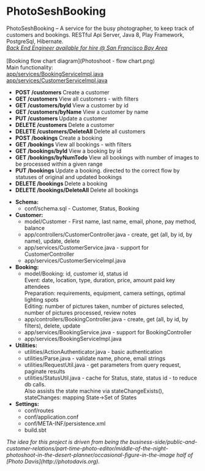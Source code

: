 # PhotoSeshBooking
PhotoSeshBooking – A service for the busy photographer, to keep track of customers and bookings. 
RESTful Api Server, Java 8, Play Framework, PostgreSql, Hibernate.
<br>
<i>
[Back End Engineer available for hire @ San Francisco Bay Area](https://www.linkedin.com/in/yaelwb) 
</i>
<br>
<br>
[Booking flow chart diagram](Photoshoot - flow chart.png)
<br>
Main functionality:
<br>
[app/services/BookingServiceImpl.java](app/services/BookingServiceImpl.java)
<br>
[app/services/CustomerServiceImpl.java](app/services/CustomerServiceImpl.java)
<br>
<ul>
     <li><b>POST    /customers </b>Create a customer</li>
     <li><b>GET     /customers </b>View all customers - with filters</li>
     <li><b>GET     /customers/byId </b>View a customer by id</li>
     <li><b>GET     /customers/byName </b>View a customer by name</li>
     <li><b>PUT     /customers </b>Update a customer</li>
     <li><b>DELETE  /customers </b>Delete a customer</li>
     <li><b>DELETE  /customers/DeleteAll </b>Delete all customers</li>
     <li><b>POST    /bookings </b>Create a booking</li>
     <li><b>GET     /bookings </b>View all bookings - with filters</li>
     <li><b>GET     /bookings/byId </b>View a booking by id</li>
     <li><b>GET     /bookings/byNumTodo </b>View all bookings with number of images to be processed within a given range</li>
     <li><b>PUT     /bookings </b>Update a booking. directed to the correct flow by statuses of original and updated bookings</li>
     <li><b>DELETE  /bookings </b>Delete a booking</li>
     <li><b>DELETE  /bookings/DeleteAll </b>Delete all bookings</li>
</ul>
<ul>
     <li>
          <b>Schema: </b>
          <ul>
               <li>conf/schema.sql - Customer, Status, Booking</li>
          </ul>
     </li>
     <li>
          <b>Customer:</b>
          <ul>
               <li>model/Customer - First name, last name, email, phone, pay method, balance</li>
               <li>app/controllers/CustomerController.java - create, get (all, by id, by name), update, delete</li>
               <li>app/services/CustomerService.java - support for CustomerController</li>
               <li>app/services/CustomerServiceImpl.java</li>
          </ul>
     </li>
     <li>
          <b>Booking:</b>
          <ul>
               <li>model/Booking: id, customer id, status id <br>
                    Event: date, location, type, duration, price, amount paid key attendees <br>
                    Preparation: requirements, equipment, camera settings, optimal lighting spots <br>
                    Editing: number of pictures taken, number of pictures selected, number of pictures processed, review notes
               </li>
               <li>app/controllers/BookingController.java - create, get (all, by id, by filters), delete, update</li>
               <li>app/services/BookingService.java - support for BookingController</li>
               <li>app/services/BookingServiceImpl.java</li>
          </ul>
     </li>
     <li>
          <b>Utilities:</b>
          <ul>
               <li>utilities/ActionAuthenticator.java - basic authentication</li>
               <li>utilities/Parse.java - validate name, phone, email strings</li>
               <li>utilities/RequestUtil.java - get parameters from query request, paginate results</li>
               <li>utilities/StatusUtil.java - cache for Status, state, status id - to reduce db calls.
                    <br>Also assists the state machine via stateChangeExists(), stateChanges: mapping State->Set of States</li>
          </ul>
     </li>
     <li>
          <b>Settings:</b>
          <ul>
               <li>conf/routes</li>
               <li>conf/application.conf</li>
               <li>conf/META-INF/persistence.xml</li>
               <li>build.sbt</li>
          </ul>
     </li>
</ul>
<i>
The idea for this project is driven from being the 
business-side/public-and-customer-relations/part-time-photo-editor/middle-of-the-night-photoshoot-in-the-desert-planner/occasional-figure-in-the-image 
half of [Photo Davis](http://photodavis.org).
</i>